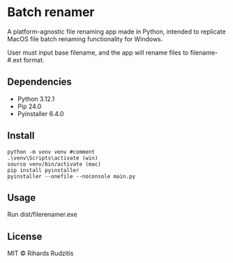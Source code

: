 # Batch renamer

A platform-agnostic file renaming app made in Python, intended to replicate MacOS file batch renaming functionality for Windows.

User must input base filename, and the app will rename files to filename-#.ext format.


## Dependencies

- Python 3.12.1
- Pip 24.0
- Pyinstaller 6.4.0

## Install

```
python -m venv venv #comment
.\venv\Scripts\activate (win)
source venv/bin/activate (mac)
pip install pyinstaller
pyinstaller --onefile --noconsole main.py

```

## Usage

Run dist/filerenamer.exe

## License

MIT © Rihards Rudzitis

